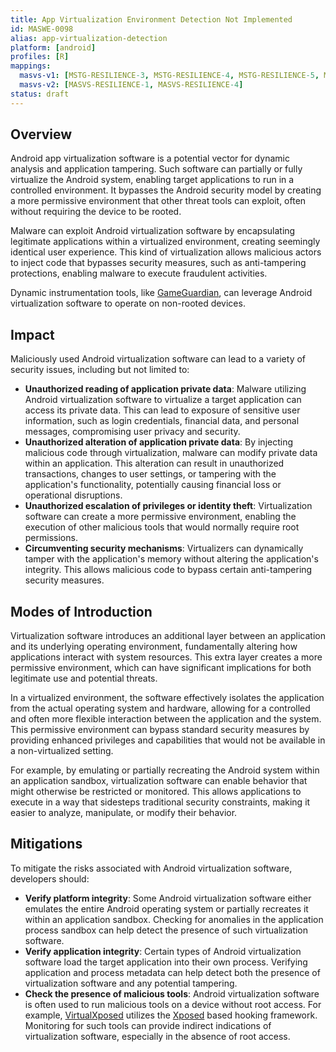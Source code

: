 ```yaml
---
title: App Virtualization Environment Detection Not Implemented
id: MASWE-0098
alias: app-virtualization-detection
platform: [android]
profiles: [R]
mappings:
  masvs-v1: [MSTG-RESILIENCE-3, MSTG-RESILIENCE-4, MSTG-RESILIENCE-5, MSTG-RESILIENCE-6]
  masvs-v2: [MASVS-RESILIENCE-1, MASVS-RESILIENCE-4]
status: draft
---
```


## Overview
Android app virtualization software is a potential vector for dynamic analysis and application tampering. Such software can partially or fully virtualize the Android system, enabling target applications to run in a controlled environment. It bypasses the Android security model by creating a more permissive environment that other threat tools can exploit, often without requiring the device to be rooted.

Malware can exploit Android virtualization software by encapsulating legitimate applications within a virtualized environment, creating seemingly identical user experience. This kind of virtualization allows malicious actors to inject code that bypasses security measures, such as anti-tampering protections, enabling malware to execute fraudulent activities.

Dynamic instrumentation tools, like [GameGuardian](https://gameguardian.net/forum/topic/20322-gameguardian-work-without-root/), can leverage Android virtualization software to operate on non-rooted devices.

## Impact
Maliciously used Android virtualization software can lead to a variety of security issues, including but not limited to:
- **Unauthorized reading of application private data**: Malware utilizing Android virtualization software to virtualize a target application can access its private data. This can lead to exposure of sensitive user information, such as login credentials, financial data, and personal messages, compromising user privacy and security.
- **Unauthorized alteration of application private data**: By injecting malicious code through virtualization, malware can modify private data within an application. This alteration can result in unauthorized transactions, changes to user settings, or tampering with the application's functionality, potentially causing financial loss or operational disruptions.
- **Unauthorized escalation of privileges or identity theft**: Virtualization software can create a more permissive environment, enabling the execution of other malicious tools that would normally require root permissions.
- **Circumventing security mechanisms**: Virtualizers can dynamically tamper with the application's memory without altering the application's integrity. This allows malicious code to bypass certain anti-tampering security measures.


## Modes of Introduction
Virtualization software introduces an additional layer between an application and its underlying operating environment, fundamentally altering how applications interact with system resources. This extra layer creates a more permissive environment, which can have significant implications for both legitimate use and potential threats.

In a virtualized environment, the software effectively isolates the application from the actual operating system and hardware, allowing for a controlled and often more flexible interaction between the application and the system. This permissive environment can bypass standard security measures by providing enhanced privileges and capabilities that would not be available in a non-virtualized setting.

For example, by emulating or partially recreating the Android system within an application sandbox, virtualization software can enable behavior that might otherwise be restricted or monitored. This allows applications to execute in a way that sidesteps traditional security constraints, making it easier to analyze, manipulate, or modify their behavior.

## Mitigations
To mitigate the risks associated with Android virtualization software, developers should:
- **Verify platform integrity**: Some Android virtualization software either emulates the entire Android operating system or partially recreates it within an application sandbox. Checking for anomalies in the application process sandbox can help detect the presence of such virtualization software.
- **Verify application integrity**: Certain types of Android virtualization software load the target application into their own process. Verifying application and process metadata can help detect both the presence of virtualization software and any potential tampering.
- **Check the presence of malicious tools**: Android virtualization software is often used to run malicious tools on a device without root access. For example, [VirtualXposed](https://github.com/android-hacker/VirtualXposed) utilizes the [Xposed](https://github.com/rovo89/Xposed) based hooking framework. Monitoring for such tools can provide indirect indications of virtualization software, especially in the absence of root access.
